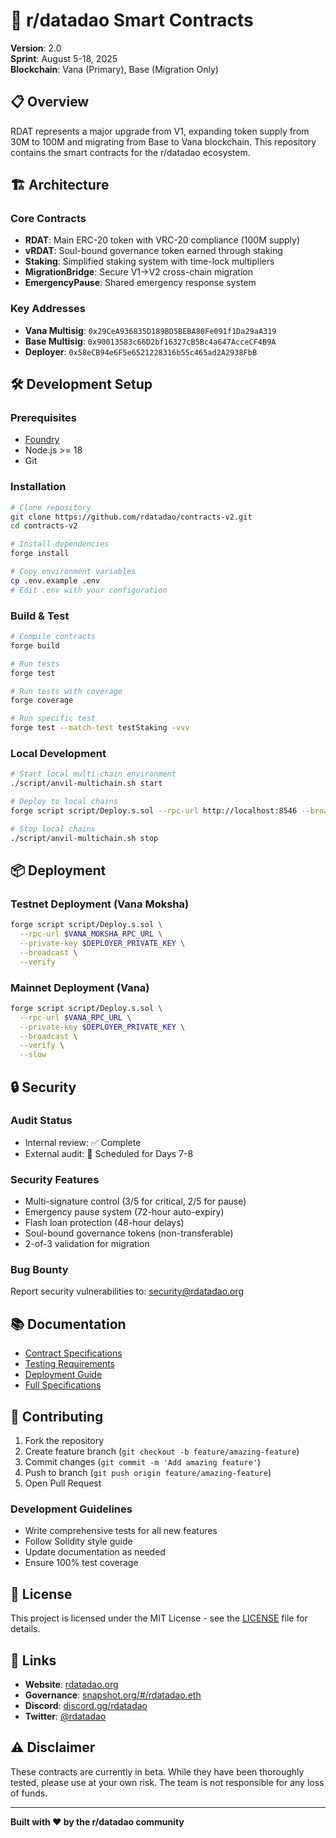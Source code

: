# 🚀 r/datadao Smart Contracts

**Version**: 2.0  
**Sprint**: August 5-18, 2025  
**Blockchain**: Vana (Primary), Base (Migration Only)

## 📋 Overview

RDAT represents a major upgrade from V1, expanding token supply from 30M to 100M and migrating from Base to Vana blockchain. This repository contains the smart contracts for the r/datadao ecosystem.

## 🏗️ Architecture

### Core Contracts
- **RDAT**: Main ERC-20 token with VRC-20 compliance (100M supply)
- **vRDAT**: Soul-bound governance token earned through staking
- **Staking**: Simplified staking system with time-lock multipliers
- **MigrationBridge**: Secure V1→V2 cross-chain migration
- **EmergencyPause**: Shared emergency response system

### Key Addresses
- **Vana Multisig**: `0x29CeA936835D189BD5BEBA80Fe091f1Da29aA319`
- **Base Multisig**: `0x90013583c66D2bf16327cB5Bc4a647AcceCF4B9A`
- **Deployer**: `0x58eCB94e6F5e6521228316b55c465ad2A2938FbB`

## 🛠️ Development Setup

### Prerequisites
- [Foundry](https://book.getfoundry.sh/getting-started/installation)
- Node.js >= 18
- Git

### Installation
```bash
# Clone repository
git clone https://github.com/rdatadao/contracts-v2.git
cd contracts-v2

# Install dependencies
forge install

# Copy environment variables
cp .env.example .env
# Edit .env with your configuration
```

### Build & Test
```bash
# Compile contracts
forge build

# Run tests
forge test

# Run tests with coverage
forge coverage

# Run specific test
forge test --match-test testStaking -vvv
```

### Local Development
```bash
# Start local multi-chain environment
./script/anvil-multichain.sh start

# Deploy to local chains
forge script script/Deploy.s.sol --rpc-url http://localhost:8546 --broadcast

# Stop local chains
./script/anvil-multichain.sh stop
```

## 📦 Deployment

### Testnet Deployment (Vana Moksha)
```bash
forge script script/Deploy.s.sol \
  --rpc-url $VANA_MOKSHA_RPC_URL \
  --private-key $DEPLOYER_PRIVATE_KEY \
  --broadcast \
  --verify
```

### Mainnet Deployment (Vana)
```bash
forge script script/Deploy.s.sol \
  --rpc-url $VANA_RPC_URL \
  --private-key $DEPLOYER_PRIVATE_KEY \
  --broadcast \
  --verify \
  --slow
```

## 🔒 Security

### Audit Status
- Internal review: ✅ Complete
- External audit: 📅 Scheduled for Days 7-8

### Security Features
- Multi-signature control (3/5 for critical, 2/5 for pause)
- Emergency pause system (72-hour auto-expiry)
- Flash loan protection (48-hour delays)
- Soul-bound governance tokens (non-transferable)
- 2-of-3 validation for migration

### Bug Bounty
Report security vulnerabilities to: security@rdatadao.org

## 📚 Documentation

- [Contract Specifications](./CONTRACTS_SPEC.md)
- [Testing Requirements](./docs/TESTING_REQUIREMENTS.md)
- [Deployment Guide](./docs/DEPLOYMENT_GUIDE.md)
- [Full Specifications](./docs/SPECIFICATIONS.md)

## 🤝 Contributing

1. Fork the repository
2. Create feature branch (`git checkout -b feature/amazing-feature`)
3. Commit changes (`git commit -m 'Add amazing feature'`)
4. Push to branch (`git push origin feature/amazing-feature`)
5. Open Pull Request

### Development Guidelines
- Write comprehensive tests for all new features
- Follow Solidity style guide
- Update documentation as needed
- Ensure 100% test coverage

## 📄 License

This project is licensed under the MIT License - see the [LICENSE](LICENSE) file for details.

## 🔗 Links

- **Website**: [rdatadao.org](https://rdatadao.org)
- **Governance**: [snapshot.org/#/rdatadao.eth](https://snapshot.org/#/rdatadao.eth)
- **Discord**: [discord.gg/rdatadao](https://discord.gg/rdatadao)
- **Twitter**: [@rdatadao](https://twitter.com/rdatadao)

## ⚠️ Disclaimer

These contracts are currently in beta. While they have been thoroughly tested, please use at your own risk. The team is not responsible for any loss of funds.

---

**Built with ❤️ by the r/datadao community**
